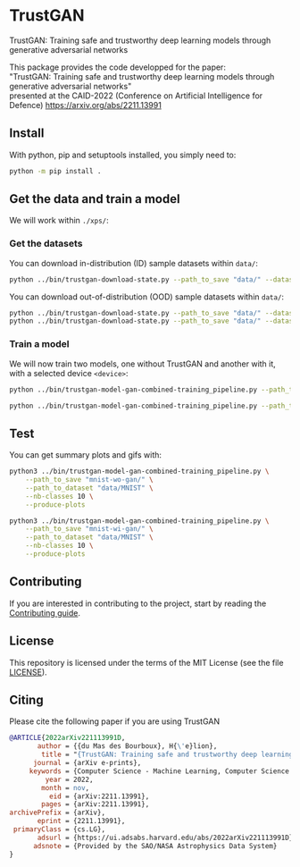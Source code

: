 # TrustGAN

TrustGAN: Training safe and trustworthy deep learning models through generative adversarial networks

This package provides the code developped for the paper:\
"TrustGAN: Training safe and trustworthy deep learning models through generative adversarial networks"\
presented at the CAID-2022 (Conference on Artificial Intelligence for Defence) <https://arxiv.org/abs/2211.13991>

## Install

With python, pip and setuptools installed, you simply need to:

```bash
python -m pip install .
```

## Get the data and train a model

We will work within `./xps/`:

### Get the datasets

You can download in-distribution (ID) sample datasets within `data/`:

```bash
python ../bin/trustgan-download-state.py --path_to_save "data/" --dataset_handler "MNIST"
```

You can download out-of-distribution (OOD) sample datasets within `data/`:

```bash
python ../bin/trustgan-download-state.py --path_to_save "data/" --dataset_handler "FashionMNIST"
python ../bin/trustgan-download-state.py --path_to_save "data/" --dataset_handler "CIFAR10"
```

### Train a model

We will now train two models, one without TrustGAN and another with it,
with a selected device `<device>`:

```bash
python ../bin/trustgan-model-gan-combined-training_pipeline.py --path_to_save "../"  --path_to_dataset "data/MNIST" --nr-classes 10 --nr-epochs 3 --batch-size 256 --proportion-target_model-alone 1 --device "cuda:0"
```

```bash
python ../bin/trustgan-model-gan-combined-training_pipeline.py --path_to_save "../"  --path_to_dataset "data/MNIST" --nr-classes 10 --nr-epochs 2 --batch-size 256 --nr-step-target_model-alone 1 --device "cuda:0"
```

## Test

You can get summary plots and gifs with:

```bash
python3 ../bin/trustgan-model-gan-combined-training_pipeline.py \
    --path_to_save "mnist-wo-gan/" \
    --path_to_dataset "data/MNIST" \
    --nb-classes 10 \
    --produce-plots
```

```bash
python3 ../bin/trustgan-model-gan-combined-training_pipeline.py \
    --path_to_save "mnist-wi-gan/" \
    --path_to_dataset "data/MNIST" \
    --nb-classes 10 \
    --produce-plots
```

## Contributing

If you are interested in contributing to the project, start by reading the [Contributing guide](/CONTRIBUTING.md).

## License

This repository is licensed under the terms of the MIT License (see the file [LICENSE](/LICENSE)).

## Citing

Please cite the following paper if you are using TrustGAN

```bibtex
@ARTICLE{2022arXiv221113991D,
       author = {{du Mas des Bourboux}, H{\'e}lion},
        title = "{TrustGAN: Training safe and trustworthy deep learning models through generative adversarial networks}",
      journal = {arXiv e-prints},
     keywords = {Computer Science - Machine Learning, Computer Science - Computer Vision and Pattern Recognition},
         year = 2022,
        month = nov,
          eid = {arXiv:2211.13991},
        pages = {arXiv:2211.13991},
archivePrefix = {arXiv},
       eprint = {2211.13991},
 primaryClass = {cs.LG},
       adsurl = {https://ui.adsabs.harvard.edu/abs/2022arXiv221113991D},
      adsnote = {Provided by the SAO/NASA Astrophysics Data System}
}
```
